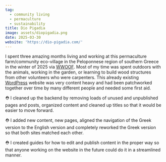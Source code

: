 ```yaml
---
tag:
  - community living
  - permaculture
  - sustainability
title: Dio Pigadia
image: assets/diopigadia.png
date: 2025-03-30
website: 'https://dio-pigadia.com/'
---
```


I spent three amazing months living and working at this permaculture farm/community eco-village in the Peloponnese region of southern Greece in the winter of 2025 via [WWOOF](https://wwoof.net/). Most of my time was spent outdoors with the animals, working in the garden, or learning to build wood structures from other volunteers who were carpenters. This already existing [WordPress](https://wordpress.org/) website was very content heavy and had been patchworked together over time by many different people and needed some first aid. 

⛑️ I cleaned up the backend by removing loads of unused and unpublished pages and posts, organized content and cleaned up titles so that it would be easier to move forward. 

⛑️ I added new content, new pages, aligned the navigation of the Greek version to the English version and completely reworked the Greek version so that both sites matched each other. 

⛑️ I created guides for how to edit and publish content in the proper way so that anyone working on the website in the future could do it in a streamlined manner.